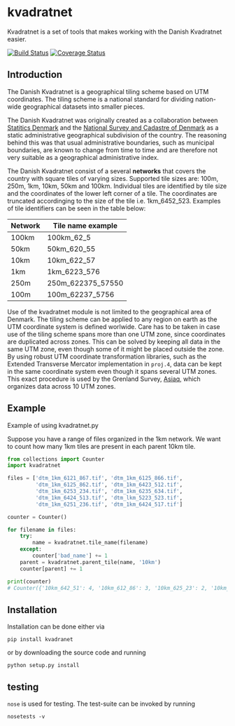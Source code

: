 # kvadratnet

Kvadratnet is a set of tools that makes working with the Danish Kvadratnet easier.

[![Build Status](https://travis-ci.org/kbevers/kvadratnet.svg?branch=master)](https://travis-ci.org/kbevers/kvadratnet)
[![Coverage Status](https://coveralls.io/repos/github/kbevers/kvadratnet/badge.svg?branch=master)](https://coveralls.io/github/kbevers/kvadratnet?branch=master)

## Introduction

The Danish Kvadratnet is a geographical tiling scheme based on UTM coordinates.
The tiling scheme is a national standard for dividing nation-wide geographical
datasets into smaller pieces.

The Danish Kvadratnet was originally created as a collaboration between
[Statitics Denmark](http://dst.dk/) and the [National Survey and Cadastre of Denmark](http://sdfe.dk/)
as a static administrative geographical subdivision of the country.
The reasoning behind this was that usual administrative boundaries, such as municipal boundaries,
are known to change from time to time and are therefore not very suitable as a geographical
administrative index.

The Danish Kvadratnet consist of a several **networks** that covers the country with square tiles
of varying sizes.
Supported tile sizes are: 100m, 250m, 1km, 10km, 50km and 100km.
Individual tiles are identified by tile size and the coordinates of the lower left corner of a tile.
The coordinates are truncated accordinging to the size of the tile i.e. 1km_6452_523.
Examples of tile identifiers can be seen in the table below:

| Network   | Tile name example |
|-----------|-------------------|
|  100km    | 100km_62_5        |
|  50km     | 50km_620_55       |
|  10km     | 10km_622_57       |
|  1km      | 1km_6223_576      |
|  250m     | 250m_622375_57550 |
|  100m     | 100m_62237_5756   |


Use of the kvadratnet module is not limited to the geographical area of Denmark.
The tiling scheme can be applied to any region on earth as the UTM coordinate system is defined worlwide.
Care has to be taken in case use of the tiling scheme spans more than one UTM zone, since
coordinates are duplicated across zones.
This can be solved by keeping all data in the same UTM zone, even though some of it might
be placed outside the zone.
By using robust UTM coordinate transformation libraries, such as the Extended Transverse Mercator
implementation in ```proj.4```, data can be kept in the same coordinate system
even though it spans several UTM zones.
This exact procedure is used by the Grenland Survey, [Asiaq](http://www.asiaq.gl/), which organizes
data across 10 UTM zones.

## Example

Example of using kvadratnet.py

Suppose you have a range of files organized in the 1km network.
We want to count how many 1km tiles are present in each parent
10km tile.

```python
from collections import Counter
import kvadratnet

files = ['dtm_1km_6121_867.tif', 'dtm_1km_6125_866.tif',
         'dtm_1km_6125_862.tif', 'dtm_1km_6423_512.tif',
         'dtm_1km_6253_234.tif', 'dtm_1km_6235_634.tif',
         'dtm_1km_6424_513.tif', 'dtm_lkm_5223_523.tif',
         'dtm_1km_6251_236.tif', 'dtm_1km_6424_517.tif']

counter = Counter()

for filename in files:
    try:
        name = kvadratnet.tile_name(filename)
    except:
        counter['bad_name'] += 1
    parent = kvadratnet.parent_tile(name, '10km')
    counter[parent] += 1

print(counter)
# Counter({'10km_642_51': 4, '10km_612_86': 3, '10km_625_23': 2, '10km_623_63': 1, 'bad_name': 1})
```


## Installation

Installation can be done either via

```
pip install kvadranet
```

or by downloading the source code and running

```
python setup.py install
```

## testing

```nose``` is used for testing. The test-suite can be invoked by running

```
nosetests -v
```

